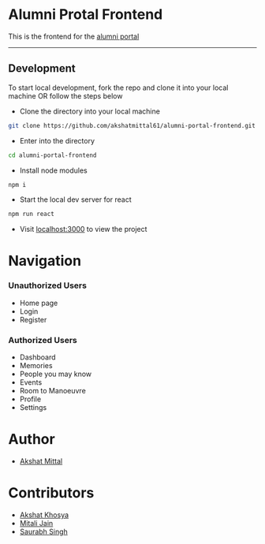 # Alumni Protal Frontend

This is the frontend for the [alumni portal](https://akshatmittal61.github.io/almuni-portal-frontend)

---

## Development

To start local development, fork the repo and clone it into your local machine OR follow the steps below

-   Clone the directory into your local machine

```sh
git clone https://github.com/akshatmittal61/alumni-portal-frontend.git
```

-   Enter into the directory

```sh
cd alumni-portal-frontend
```

-   Install node modules

```sh
npm i
```

-   Start the local dev server for react

```sh
npm run react
```

-   Visit [localhost:3000](http://localhost:3000) to view the project

# Navigation

### Unauthorized Users

-   Home page
-   Login
-   Register

### Authorized Users

-   Dashboard
-   Memories
-   People you may know
-   Events
-   Room to Manoeuvre
-   Profile
-   Settings

# Author

-   [Akshat Mittal](https://github.com/akshatmittal61)

# Contributors

-   [Akshat Khosya](https://github.com/akshat-khosya)
-   [Mitali Jain](https://github.com/Mitalijain3)
-   [Saurabh Singh](https://github.com/saurabhh-svg)
